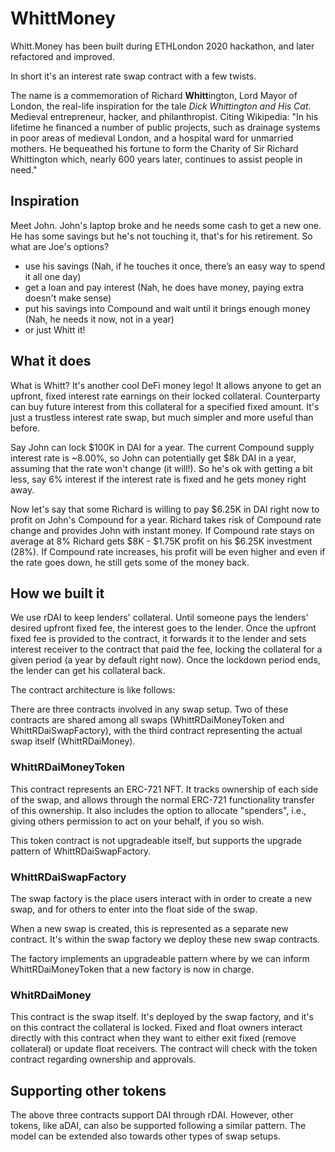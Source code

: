 # WhittMoney

Whitt.Money has been built during ETHLondon 2020 hackathon, and later refactored and improved.

In short it's an interest rate swap contract with a few twists.

The name is a commemoration of Richard **Whitt**ington, Lord Mayor of London, the real-life inspiration for the tale _Dick Whittington and His Cat_. Medieval entrepreneur, hacker, and philanthropist. Citing Wikipedia: "In his lifetime he financed a number of public projects, such as drainage systems in poor areas of medieval London, and a hospital ward for unmarried mothers. He bequeathed his fortune to form the Charity of Sir Richard Whittington which, nearly 600 years later, continues to assist people in need." 

## Inspiration

Meet John. John's laptop broke and he needs some cash to get a new one. He has some savings but he's not touching it, that's for his retirement. So what are Joe's options?
- use his savings (Nah, if he touches it once, there’s an easy way to spend it all one day)
- get a loan and pay interest (Nah, he does have money, paying extra doesn't make sense)	
- put his savings into Compound and wait until it brings enough money (Nah, he needs it now, not in a year)
- or just Whitt it!

## What it does

What is Whitt? It's another cool DeFi money lego! It allows anyone to get an upfront, fixed interest rate earnings on their locked collateral. Counterparty can buy future interest from this collateral for a specified fixed amount. It's just a trustless interest rate swap, but much simpler and more useful than before.

Say John can lock $100K in DAI for a year. The current Compound supply interest rate is ~8.00%, so John can potentially get $8k DAI in a year, assuming that the rate won't change (it will!). So he's ok with getting a bit less, say 6% interest if the interest rate is fixed and he gets money right away. 

Now let's say that some Richard is willing to pay $6.25K in DAI right now to profit on John's Compound for a year. Richard takes risk of Compound rate change and provides John with instant money. If Compound rate stays on average at 8% Richard gets $8K - $1.75K profit on his $6.25K investment (28%). If Compound rate increases, his profit will be even higher and even if the rate goes down, he still gets some of the money back.

## How we built it

We use rDAI to keep lenders' collateral. Until someone pays the lenders' desired upfront fixed fee, the interest goes to the lender. Once the upfront fixed fee is provided to the contract, it forwards it to the lender and sets interest receiver to the contract that paid the fee, locking the collateral for a given period (a year by default right now). Once the lockdown period ends, the lender can get his collateral back.

The contract architecture is like follows:

There are three contracts involved in any swap setup. Two of these contracts are shared among all swaps (WhittRDaiMoneyToken and WhittRDaiSwapFactory), with the third contract representing the actual swap itself (WhittRDaiMoney).

### WhittRDaiMoneyToken

This contract represents an ERC-721 NFT. It tracks ownership of each side of the swap, and allows through the normal ERC-721 functionality transfer of this ownership. It also includes the option to allocate "spenders", i.e., giving others permission to act on your behalf, if you so wish.

This token contract is not upgradeable itself, but supports the upgrade pattern of WhittRDaiSwapFactory.

### WhittRDaiSwapFactory

The swap factory is the place users interact with in order to create a new swap, and for others to enter into the float side of the swap.

When a new swap is created, this is represented as a separate new contract. It's within the swap factory we deploy these new swap contracts.

The factory implements an upgradeable pattern where by we can inform WhittRDaiMoneyToken that a new factory is now in charge.

### WhitRDaiMoney

This contract is the swap itself. It's deployed by the swap factory, and it's on this contract the collateral is locked. Fixed and float owners interact directly with this contract when they want to either exit fixed (remove collateral) or update float receivers. The contract will check with the token contract regarding ownership and approvals.

## Supporting other tokens

The above three contracts support DAI through rDAI. However, other tokens, like aDAI, can also be supported following a similar pattern. The model can be extended also towards other types of swap setups.